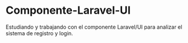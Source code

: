 # Componente-Laravel-UI
Estudiando y trabajando con el componente Laravel/UI para analizar el sistema de registro y login.
